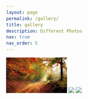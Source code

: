 ```yaml
---
layout: page
permalink: /gallery/
title: gallery
description: Different Photos
nav: true
nav_order: 5
---
```



<p float="left">
  <img src="images/images (1).jpeg" width="33%" />
  <img src="images/https://github.com/gpy1234/gpy1234.github.io/blob/master/images/images%20(1).jpeg" width="33%" /> 
  <img src="images/https://github.com/gpy1234/gpy1234.github.io/blob/master/images/images%20(3).jpeg" width="33%" />
</p>


